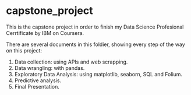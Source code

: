 # capstone_project

This is the capstone project in order to finish my Data Science Profesional Cerrtificate by IBM on Coursera.

There are several documents in this foldier, showing every step of the way on this project:
1. Data collection: using APIs and web scrapping.
2. Data wrangling: with pandas.
3. Exploratory Data Analysis: using matplotlib, seaborn, SQL and Folium.
4. Predictive analysis.
5. Final Presentation.
